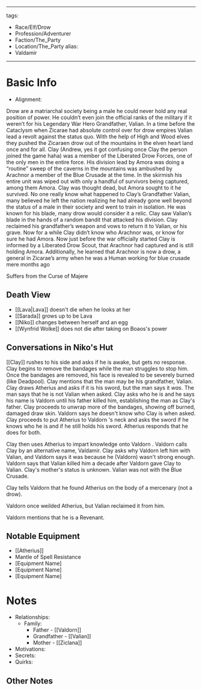 
---
tags:
- Race/Elf/Drow
- Profession/Adventurer
- Faction/The_Party
- Location/The_Party
alias:
- Valdamir
---
# Basic Info
- Alignment: 

Drow are a matriarchal society being a male he could never hold any real position of power. He couldn’t even join the official ranks of the military if it weren’t for his Legendary War Hero Grandfather, Valian. In a time before the Cataclysm when Zicarae had absolute control over for drow empires Valian lead a revolt against the status quo. With the help of High and Wood elves they pushed the Zicaraen drow out of the mountains in the elven heart land once and for all. Clay (Andrew, yes it got confusing once Clay the person joined the game haha) was a member of the Liberated Drow Forces, one of the only men in the entire force. His division lead by Amora was doing a “routine” sweep of the caverns in the mountains was ambushed by Arachnor a member of the Blue Crusade at the time. In the skirmish his entire unit was wiped out with only a handful of survivors being captured, among them Amora. Clay was thought dead, but Amora sought to it he survived. No one really know what happened to Clay’s Grandfather Valian, many believed he left the nation realizing he had already gone well beyond the status of a male in their society and went to train in isolation. He was known for his blade, many drow would consider it a relic. Clay saw Valian’s blade in the hands of a random bandit that attacked his division. Clay reclaimed his grandfather’s weapon and vows to return it to Valian, or his grave. Now for a while Clay didn’t know who Arachnor was, or know for sure he had Amora. Now just before the war officially started Clay is informed by a Liberated Drow Scout, that Arachnor had captured and is still holding Amora. Additionally, he learned that Arachnor is now a drow, a general in Zicarae’s army when he was a Human working for blue crusade mere months ago

Suffers from the Curse of Majere
## Death View
- [[Lava|Lava]] doesn't die when he looks at her
- [[Sarada]] grows up to be Lava
- [[Niko]] changes between herself and an egg
- [[Wynfrid Wolke]] does not die after taking on Boaos's power

## Conversations in Niko's Hut
[[Clay]] rushes to his side and asks if he is awake, but gets no response. Clay begins to remove the bandages while the man struggles to stop him. Once the bandages are removed, his face is revealed to be severely burned (like Deadpool). Clay mentions that the man may be his grandfather, Valian. Clay draws Atherius and asks if it is his sword, but the man says it _was_. The man says that he is not Valian when asked. Clay asks who he is and he says his name is Valdorn until his father killed him, establishing the man as Clay's father. Clay proceeds to unwrap more of the bandages, showing off burned, damaged draw skin. Valdorn says he doesn't know who Clay is when asked. Clay proceeds to put Atherius to Valdorn 's neck and asks the sword if he knows who he is and if he still holds his sword. Atherius responds that he does for both. 

Clay then uses Atherius to impart knowledge onto Valdorn . Valdorn calls Clay by an alternative name, Valdamir. Clay asks why Valdorn left him with Valian, and Valdorn says it was because he (Valdorn) wasn't strong enough. Valdorn says that Valian killed him a decade after Valdorn gave Clay to Valian. Clay's mother's status is unknown. Valian was not with the Blue Crusade. 

Clay tells Valdorn that he found Atherius on the body of a mercenary (not a drow). 

Valdorn once weilded Atherius, but Valian reclaimed it from him. 

Valdorn mentions that he is a Revenant.


## Notable Equipment
- [[Atherius]]
- Mantle of Spell Resistance
- [Equipment Name]
- [Equipment Name]
- [Equipment Name]

# Notes
- Relationships: 
	- Family:
		- Father - [[Valdorn]]
		- Grandfather - [[Valian]]
		- Mother - [[Ziclana]]
- Motivations: 
- Secrets: 
- Quirks: 

## Other Notes



